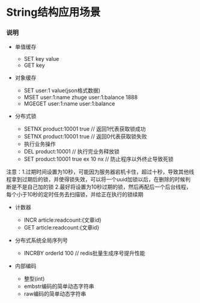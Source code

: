 # String结构应用场景

### 说明

- 单值缓存
  - SET key value
  - GET key

- 对象缓存
  - SET user:1 value(json格式数据)
  - MSET user:1:name zhuge user:1:balance 1888
  - MGEGET user:1:name user:1:balance

- 分布式锁
  - SETNX product:10001 true    // 返回1代表获取锁成功
  - SETNX product:10001 true    // 返回0代表获取锁失败
  - 执行业务操作
  - DEL product:10001       // 执行完业务释放锁
  - SET product:10001 true ex 10 nx   // 防止程序以外终止导致死锁

注意：1.过期时间设置为10秒，可能因为服务器宕机卡住，超过十秒，导致其他线程拿到过期后的锁，并使得锁失效，可以将一个uuid加锁以后，在删除的时候判断是不是自己加的锁
2.最好将设置为10秒过期的锁，然后再配后一个后台线程，每个小于10秒的定时任务去扫描锁，并给正在执行的锁续期

- 计数器
  - INCR article:readcount:{文章id}
  - GET article:readcount:{文章id}

- 分布式系统全局序列号
  - INCRBY orderId 100   // redis批量生成序号提升性能

- 内部编码
  - 整型(int)
  - embstr编码的简单动态字符串
  - raw编码的简单动态字符串






